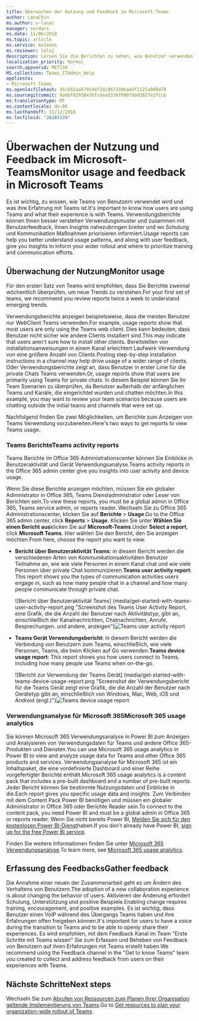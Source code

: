 ```yaml
---
title: Überwachen der Nutzung und Feedback im Microsoft-Teams
author: LanaChin
ms.author: v-lanac
manager: serdars
ms.date: 11/06/2018
ms.topic: article
ms.service: msteams
ms.reviewer: lolaj
description: Lernen Sie die Berichten zu sehen, wie Benutzer verwenden die Microsoft-Teams und Erfassung des Feedbacks auf Benutzererlebnis verfügbaren Optionen aus.
localization_priority: Normal
search.appverid: MET150
MS.collection: Teams_ITAdmin_Help
appliesto:
- Microsoft Teams
ms.openlocfilehash: d5cb52aa679144f2dc9673106addf1125a908d70
ms.sourcegitcommit: 8a6bf02958436fcdeed336f09079bd3827e2fccb
ms.translationtype: MT
ms.contentlocale: de-DE
ms.lasthandoff: 11/12/2018
ms.locfileid: "26283139"
---
```

# <a name="monitor-usage-and-feedback-in-microsoft-teams"></a><span data-ttu-id="4d068-103">Überwachen der Nutzung und Feedback im Microsoft-Teams</span><span class="sxs-lookup"><span data-stu-id="4d068-103">Monitor usage and feedback in Microsoft Teams</span></span>
<span data-ttu-id="4d068-104">Es ist wichtig, zu wissen, wie Teams von Benutzern verwendet wird und was ihre Erfahrung mit Teams ist.</span><span class="sxs-lookup"><span data-stu-id="4d068-104">It's important to know how users are using Teams and what their experience is with Teams.</span></span> <span data-ttu-id="4d068-105">Verwendungsberichte können Ihnen besser verstehen Verwendungsmuster und zusammen mit Benutzerfeedback, Ihnen Insights nahezubringen breiter und wo Schulung und Kommunikation Maßnahmen priorisieren informiert.</span><span class="sxs-lookup"><span data-stu-id="4d068-105">Usage reports can help you better understand usage patterns, and along with user feedback, give you insights to inform your wider rollout and where to prioritize training and communication efforts.</span></span>

## <a name="monitor-usage"></a><span data-ttu-id="4d068-106">Überwachung der Nutzung</span><span class="sxs-lookup"><span data-stu-id="4d068-106">Monitor usage</span></span>
<span data-ttu-id="4d068-107">Für den ersten Satz von Teams wird empfohlen, dass Sie Berichte zweimal wöchentlich überprüfen, um neue Trends zu verstehen.</span><span class="sxs-lookup"><span data-stu-id="4d068-107">For your first set of teams, we recommend you review reports twice a week to understand emerging trends.</span></span> 

<span data-ttu-id="4d068-108">Verwendungsberichte anzeigen beispielsweise, dass die meisten Benutzer nur WebClient Teams verwenden.</span><span class="sxs-lookup"><span data-stu-id="4d068-108">For example, usage reports show that most users are only using the Teams web client.</span></span> <span data-ttu-id="4d068-109">Dies kann bedeuten, dass Benutzer nicht sicher wie andere Clients installiert sind.</span><span class="sxs-lookup"><span data-stu-id="4d068-109">This may indicate that users aren't sure how to install other clients.</span></span> <span data-ttu-id="4d068-110">Bereitstellen von installationsanweisungen in einem Kanal erleichtert Laufwerk Verwendung von eine größere Anzahl von Clients.</span><span class="sxs-lookup"><span data-stu-id="4d068-110">Posting step-by-step installation instructions in a channel may help drive usage of a wider range of clients.</span></span> <span data-ttu-id="4d068-111">Oder Verwendungsberichte zeigt an, dass Benutzer in erster Linie für die private Chats Teams verwenden.</span><span class="sxs-lookup"><span data-stu-id="4d068-111">Or, usage reports show that users are primarily using Teams for private chats.</span></span> <span data-ttu-id="4d068-112">In diesem Beispiel können Sie Ihr Team Szenarien zu überprüfen, da Benutzer außerhalb der anfänglichen Teams und Kanäle, die eingerichtet wurden und chatten möchten.</span><span class="sxs-lookup"><span data-stu-id="4d068-112">In this example, you may want to review your team scenarios because users are chatting outside the initial teams and channels that were set up.</span></span> 

<span data-ttu-id="4d068-113">Nachfolgend finden Sie zwei Möglichkeiten, um Berichte zum Anzeigen von Teams Verwendung vorzubereiten.</span><span class="sxs-lookup"><span data-stu-id="4d068-113">Here's two ways to get reports to view Teams usage.</span></span> 

### <a name="teams-activity-reports"></a><span data-ttu-id="4d068-114">Teams Berichte</span><span class="sxs-lookup"><span data-stu-id="4d068-114">Teams activity reports</span></span> 
<span data-ttu-id="4d068-115">Teams Berichte im Office 365 Administrationscenter können Sie Einblicke in Benutzeraktivität und Gerät Verwendungsanalyse.</span><span class="sxs-lookup"><span data-stu-id="4d068-115">Teams activity reports in the Office 365 admin center give you insights into user activity and device usage.</span></span> 

<span data-ttu-id="4d068-116">Wenn Sie diese Berichte anzeigen möchten, müssen Sie ein globaler Administrator in Office 365, Teams Dienstadministrator oder Leser von Berichten sein.</span><span class="sxs-lookup"><span data-stu-id="4d068-116">To view these reports, you must be a global admin in Office 365, Teams service admin, or reports reader.</span></span> <span data-ttu-id="4d068-117">Wechseln Sie zu Office 365 Administrationscenter, klicken Sie auf **Berichte** > **Usage**.</span><span class="sxs-lookup"><span data-stu-id="4d068-117">Go to the Office 365 admin center, click **Reports** > **Usage**.</span></span> <span data-ttu-id="4d068-118">Klicken Sie unter **Wählen Sie einen Bericht aus**klicken Sie auf **Microsoft-Teams**.</span><span class="sxs-lookup"><span data-stu-id="4d068-118">Under **Select a report**, click **Microsoft Teams**.</span></span> <span data-ttu-id="4d068-119">Hier wählen Sie den Bericht, den Sie anzeigen möchten.</span><span class="sxs-lookup"><span data-stu-id="4d068-119">From here, choose the report you want to view.</span></span>

- <span data-ttu-id="4d068-120">**Bericht über Benutzeraktivität Teams**: in diesem Bericht werden die verschiedenen Arten von Kommunikationsaktivitäten Benutzer Teilnahme an, wie wie viele Personen in einem Kanal chat und wie viele Personen über private Chat kommunizieren.</span><span class="sxs-lookup"><span data-stu-id="4d068-120">**Teams user activity report**: This report shows you the types of communication activities users engage in, such as how many people chat in a channel and how many people communicate through private chat.</span></span>  

    <span data-ttu-id="4d068-121">![Bericht über Benutzeraktivität Teams] (media/get-started-with-teams-user-activity-report.png "Screenshot des Teams User Activity Report, eine Grafik, die die Anzahl der Benutzer nach Aktivitätstyp, gibt an, einschließlich der Kanalnachrichten, Chatnachrichten, Anrufe, Besprechungen. und andere, anzeigen")</span><span class="sxs-lookup"><span data-stu-id="4d068-121">![Teams user activity report](media/get-started-with-teams-user-activity-report.png "Screen shot of the Teams user activity report, showing a graph that indicates the number of users by activity type, which includes channel messages, chat messages, calls, meetings. and other")</span></span> 
- <span data-ttu-id="4d068-122">**Teams Gerät Verwendungsbericht**: in diesem Bericht werden die Verbindung von Benutzern zum Teams, einschließlich, wie viele Personen, Teams, die beim Klicken auf Go verwenden.</span><span class="sxs-lookup"><span data-stu-id="4d068-122">**Teams device usage report**: This report shows you how users connect to Teams, including how many people use Teams when on-the-go.</span></span>

     <span data-ttu-id="4d068-123">![Bericht zur Verwendung der Teams Gerät] (media/get-started-with-teams-device-usage-report.png "Screenshot der Verwendungsbericht für die Teams Gerät zeigt eine Grafik, die die Anzahl der Benutzer nach Gerätetyp gibt an, einschließlich von Windows, Mac, Web, iOS und Android (engl.)")</span><span class="sxs-lookup"><span data-stu-id="4d068-123">![Teams device usage report](media/get-started-with-teams-device-usage-report.png "Screen shot of the Teams device usage report, showing a graph that indicates the number of users by device type, which includes Windows, Mac, web, iOS, and Android")</span></span>  

### <a name="microsoft-365-usage-analytics"></a><span data-ttu-id="4d068-124">Verwendungsanalyse für Microsoft 365</span><span class="sxs-lookup"><span data-stu-id="4d068-124">Microsoft 365 usage analytics</span></span>

<span data-ttu-id="4d068-125">Sie können Microsoft 365 Verwendungsanalyse in Power BI zum Anzeigen und Analysieren von Verwendungsdaten für Teams und andere Office 365-Produkten und Diensten.</span><span class="sxs-lookup"><span data-stu-id="4d068-125">You can use Microsoft 365 usage analytics in Power BI to view and analyze usage data for Teams and other Office 365 products and services.</span></span> <span data-ttu-id="4d068-126">Verwendungsanalyse für Microsoft 365 ist ein Inhaltspaket, die eine vordefinierte Dashboard und einer Reihe vorgefertigter Berichte enthält.</span><span class="sxs-lookup"><span data-stu-id="4d068-126">Microsoft 365 usage analytics is a content pack that includes a pre-built dashboard and a number of pre-built reports.</span></span> <span data-ttu-id="4d068-127">Jeder Bericht können Sie bestimmte Nutzungsdaten und Einblicke in die.</span><span class="sxs-lookup"><span data-stu-id="4d068-127">Each report gives you specific usage data and insights.</span></span> <span data-ttu-id="4d068-128">Zum Verbinden mit dem Content Pack Power BI benötigen und müssen ein globaler Administrator in Office 365 oder Berichte Reader sein.</span><span class="sxs-lookup"><span data-stu-id="4d068-128">To connect to the content pack, you need Power BI and must be a global admin in Office 365 or reports reader.</span></span> <span data-ttu-id="4d068-129">Wenn Sie nicht bereits Power BI, [Melden Sie sich für den kostenlosen Power BI-Dienst](https://powerbi.microsoft.com)haben.</span><span class="sxs-lookup"><span data-stu-id="4d068-129">If you don't already have Power BI, [sign up for the free Power BI service](https://powerbi.microsoft.com).</span></span> 

<span data-ttu-id="4d068-130">Finden Sie weitere Informationen finden Sie unter [Microsoft 365 Verwendungsanalyse](https://support.office.com/article/Microsoft-365-usage-analytics-77ff780d-ab19-4553-adea-09cb65ad0f1f).</span><span class="sxs-lookup"><span data-stu-id="4d068-130">To learn more, see [Microsoft 365 usage analytics](https://support.office.com/article/Microsoft-365-usage-analytics-77ff780d-ab19-4553-adea-09cb65ad0f1f).</span></span> 

## <a name="gather-feedback"></a><span data-ttu-id="4d068-131">Erfassung des Feedbacks</span><span class="sxs-lookup"><span data-stu-id="4d068-131">Gather feedback</span></span>
<span data-ttu-id="4d068-132">Die Annahme einer neuen der Zusammenarbeit geht es um Ändern des Verhaltens von Benutzern.</span><span class="sxs-lookup"><span data-stu-id="4d068-132">The adoption of a new collaboration experience is about changing the behavior of users.</span></span> <span data-ttu-id="4d068-133">Aktivieren der Änderung erfordert Schulung, Unterstützung und positive Beispiele.</span><span class="sxs-lookup"><span data-stu-id="4d068-133">Enabling change requires training, encouragement, and positive examples.</span></span> <span data-ttu-id="4d068-134">Es ist wichtig, dass Benutzer einen VoIP während des Übergangs Teams haben und ihre Erfahrungen offen freigeben können.</span><span class="sxs-lookup"><span data-stu-id="4d068-134">It's important for users to have a voice during the transition to Teams and to be able to openly share their experiences.</span></span> <span data-ttu-id="4d068-135">Es wird empfohlen, mit dem Feedback Kanal im Team "Erste Schritte mit Teams wissen" Sie zum Erfassen und Beheben von Feedback von Benutzern auf ihren Erfahrungen mit Teams erstellt haben.</span><span class="sxs-lookup"><span data-stu-id="4d068-135">We recommend using the Feedback channel in the "Get to know Teams" team you created to collect and address feedback from users on their experiences with Teams.</span></span> 

## <a name="next-steps"></a><span data-ttu-id="4d068-136">Nächste Schritte</span><span class="sxs-lookup"><span data-stu-id="4d068-136">Next steps</span></span>
<span data-ttu-id="4d068-137">Wechseln Sie zum [Abrufen von Ressourcen zum Planen Ihrer Organisation geltende Implementierung von Teams](get-started-with-teams-resources-for-org-wide-rollout.md).</span><span class="sxs-lookup"><span data-stu-id="4d068-137">Go to [Get resources to plan your organization-wide rollout of Teams](get-started-with-teams-resources-for-org-wide-rollout.md).</span></span>
